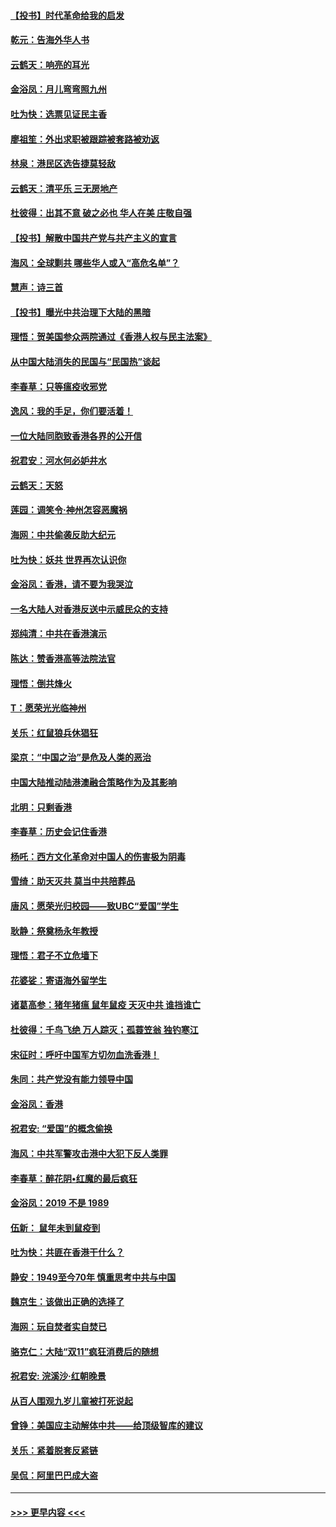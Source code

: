 #### [【投书】时代革命给我的启发](../pages/nsc993/n11684287.md?t=11280733) 
#### [乾元：告海外华人书](../pages/nsc993/n11684044.md?t=11280733) 
#### [云鹤天：响亮的耳光](../pages/nsc993/n11684254.md?t=11280733) 
#### [金浴凤：月儿弯弯照九州](../pages/nsc993/n11684231.md?t=11280733) 
#### [吐为快：选票见证民主香](../pages/nsc993/n11684206.md?t=11280733) 
#### [廖祖笙：外出求职被跟踪被套路被劝返](../pages/nsc993/n11683874.md?t=11280733) 
#### [林泉：港民区选告捷莫轻敌](../pages/nsc993/n11683930.md?t=11280733) 
#### [云鹤天：清平乐 三无房地产](../pages/nsc993/n11681521.md?t=11280733) 
#### [杜彼得：出其不意 破之必也 华人在美 庄敬自强](../pages/nsc993/n11679554.md?t=11280733) 
#### [【投书】解散中国共产党与共产主义的宣言](../pages/nsc993/n11679177.md?t=11280733) 
#### [海风：全球剿共 哪些华人或入“高危名单”？](../pages/nsc993/n11678617.md?t=11280733) 
#### [慧声：诗三首](../pages/nsc993/n11678848.md?t=11280733) 
#### [【投书】曝光中共治理下大陆的黑暗](../pages/nsc993/n11678674.md?t=11280733) 
#### [理悟：贺美国参众两院通过《香港人权与民主法案》](../pages/nsc993/n11678104.md?t=11280733) 
#### [从中国大陆消失的民国与“民国热”谈起](../pages/nsc993/n11678075.md?t=11280733) 
#### [李春草：只等瘟疫收邪党](../pages/nsc993/n11677308.md?t=11280733) 
#### [逸风：我的手足，你们要活着！](../pages/nsc993/n11676352.md?t=11280733) 
#### [一位大陆同胞致香港各界的公开信](../pages/nsc993/n11675761.md?t=11280733) 
#### [祝君安：河水何必妒井水](../pages/nsc993/n11675746.md?t=11280733) 
#### [云鹤天：天怒](../pages/nsc993/n11675718.md?t=11280733) 
#### [莲园：调笑令‧神州怎容恶魔祸](../pages/nsc993/n11675648.md?t=11280733) 
#### [海网：中共偷袭反助大纪元](../pages/nsc993/n11673515.md?t=11280733) 
#### [吐为快：妖共 世界再次认识你](../pages/nsc993/n11673506.md?t=11280733) 
#### [金浴凤：香港，请不要为我哭泣](../pages/nsc993/n11673248.md?t=11280733) 
#### [一名大陆人对香港反送中示威民众的支持](../pages/nsc993/n11672615.md?t=11280733) 
#### [郑纯清：中共在香港演示](../pages/nsc993/n11670539.md?t=11280733) 
#### [陈达：赞香港高等法院法官](../pages/nsc993/n11669542.md?t=11280733) 
#### [理悟：倒共烽火](../pages/nsc993/n11668844.md?t=11280733) 
#### [T：愿荣光光临神州](../pages/nsc993/n11668421.md?t=11280733) 
#### [关乐：红鼠狼兵休猖狂](../pages/nsc993/n11668378.md?t=11280733) 
#### [梁京：“中国之治”是危及人类的恶治](../pages/nsc993/n11668328.md?t=11280733) 
#### [中国大陆推动陆港澳融合策略作为及其影响](../pages/nsc993/n11668157.md?t=11280733) 
#### [北明：只剩香港](../pages/nsc993/n11668002.md?t=11280733) 
#### [李春草：历史会记住香港](../pages/nsc993/n11667927.md?t=11280733) 
#### [杨吒：西方文化革命对中国人的伤害极为阴毒](../pages/nsc993/n11664521.md?t=11280733) 
#### [雪绮：助天灭共 莫当中共陪葬品](../pages/nsc993/n11662650.md?t=11280733) 
#### [唐风：愿荣光归校园——致UBC“爱国”学生](../pages/nsc993/n11662194.md?t=11280733) 
#### [耿静：祭奠杨永年教授](../pages/nsc993/n11662514.md?t=11280733) 
#### [理悟：君子不立危墙下](../pages/nsc993/n11662172.md?t=11280733) 
#### [花婆娑：寄语海外留学生](../pages/nsc993/n11662121.md?t=11280733) 
#### [诸葛高参：猪年猪瘟 鼠年鼠疫 天灭中共 谁挡谁亡](../pages/nsc993/n11661980.md?t=11280733) 
#### [杜彼得：千鸟飞绝 万人踪灭；孤蓑笠翁 独钓寒江](../pages/nsc993/n11661170.md?t=11280733) 
#### [宋征时：呼吁中国军方切勿血洗香港！](../pages/nsc993/n11415318.md?t=11280733) 
#### [朱同：共产党没有能力领导中国](../pages/nsc993/n11660421.md?t=11280733) 
#### [金浴凤：香港](../pages/nsc993/n11660419.md?t=11280733) 
#### [祝君安: “爱国”的概念偷换](../pages/nsc993/n11659706.md?t=11280733) 
#### [海风：中共军警攻击港中大犯下反人类罪](../pages/nsc993/n11659632.md?t=11280733) 
#### [李春草：醉花阴•红魔的最后疯狂](../pages/nsc993/n11659287.md?t=11280733) 
#### [金浴凤：2019 不是 1989](../pages/nsc993/n11657663.md?t=11280733) 
#### [伍新： 鼠年未到鼠疫到](../pages/nsc993/n11655098.md?t=11280733) 
#### [吐为快：共匪在香港干什么？](../pages/nsc993/n11654891.md?t=11280733) 
#### [静安：1949至今70年 慎重思考中共与中国](../pages/nsc993/n11651244.md?t=11280733) 
#### [魏京生：该做出正确的选择了](../pages/nsc993/n11653084.md?t=11280733) 
#### [海网：玩自焚者实自焚已](../pages/nsc993/n11652423.md?t=11280733) 
#### [骆克仁：大陆“双11”疯狂消费后的随想](../pages/nsc993/n11652305.md?t=11280733) 
#### [祝君安: 浣溪沙·红朝晚景](../pages/nsc993/n11652258.md?t=11280733) 
#### [从百人围观九岁儿童被打死说起](../pages/nsc993/n11651030.md?t=11280733) 
#### [曾铮：美国应主动解体中共——给顶级智库的建议](../pages/nsc993/n11649888.md?t=11280733) 
#### [关乐：紧着脱套反紧链](../pages/nsc993/n11649069.md?t=11280733) 
#### [吴侃：阿里巴巴成大盗](../pages/nsc993/n11645523.md?t=11280733) 

----
#### [ >>> 更早内容 <<< ](../indexes/nsc993-earlier.md)
